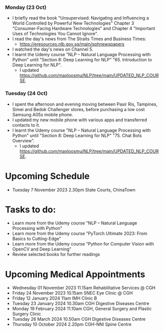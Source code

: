 ### Monday (23 Oct)
- I briefly read the book "Unsupervised: Navigating and Influencing a World Controlled by Powerful New Technologies" Chapter 3 "Consumer-Facing
Hardware Technologies" and Chapter 4 "Important Uses of Technologies You
Cannot Ignore".
- I read the day's news from The Straits Times and Business Times:
    - https://eresources.nlb.gov.sg/main/sphnewspapers
- I watched the day's news on Channel 5.
- I learnt the Udemy course "NLP – Natural Language Processing with Python" until "Section 8: Deep Learning for NLP" "65. Introduction to Deep Learning for NLP".
    - I updated https://github.com/maxloosmu/NLP/tree/main/UPDATED_NLP_COURSE.

### Tuesday (24 Oct)
- I spent the afternoon and evening moving between Pasir Ris, Tampines, Simei and Bedok Challenger stores, before purchasing a low cost Samsung A05s mobile phone.
- I updated my new mobile phone with various apps and transferred contacts to it.
- I learnt the Udemy course "NLP – Natural Language Processing with Python" until "Section 8: Deep Learning for NLP" "75. Chat Bots Overview".
    - I updated https://github.com/maxloosmu/NLP/tree/main/UPDATED_NLP_COURSE.



# Upcoming Schedule
- Tuesday 7 November 2023 2.30pm State Courts, ChinaTown

# Tasks to do:
- Learn more from the Udemy course "NLP – Natural Language Processing with Python"
- Learn more from the Udemy course "PyTorch Ultimate 2023: From Basics to Cutting-Edge"
- Learn more from the Udemy course "Python for Computer Vision with OpenCV and Deep Learning"
- Review selected books for further readings

# Upcoming Medical Appointments
- Wednesday 01 November 2023 11.15am Rehabilitative Services @ CGH
- Friday 24 November 2023 10.15am SNEC Eye Clinic @ CGH
- Friday 12 January 2024 11am IMH Clinic B
- Tuesday 23 January 2024 10.30am CGH Digestive Diseases Centre
- Monday 19 February 2024 11.10am CGH, General Surgery and Plastic Surgery Clinic
- Tuesday 26 March 2024 10.50am CGH Digestive Diseases Centre
- Thursday 10 October 2024 2.20pm CGH-NNI Spine Centre
